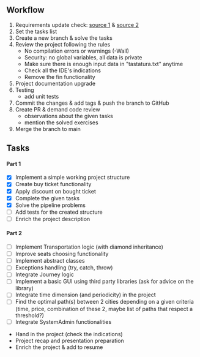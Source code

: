 ## Workflow
1. Requirements update check: [source 1](https://github.com/Ionnier/poo/tree/main) & [source 2](https://github.com/Ionnier/oop-template)
2. Set the tasks list
3. Create a new branch & solve the tasks
4. Review the project following the rules
    - No compilation errors or warnings (-Wall)
    - Security: no global variables, all data is private
    - Make sure there is enough input data in "tastatura.txt" anytime
    - Check all the IDE's indications
    - Remove the fin functionality
5. Project documentation upgrade
6. Testing
    - add unit tests
7. Commit the changes & add tags & push the branch to GitHub
8. Create PR & demand code review
   - observations about the given tasks
   - mention the solved exercises
9. Merge the branch to main

## Tasks
#### Part 1
- [x] Implement a simple working project structure
- [x] Create buy ticket functionality
- [x] Apply discount on bought ticket
- [x] Complete the given tasks
- [x] Solve the pipeline problems
- [ ] Add tests for the created structure
- [ ] Enrich the project description
#### Part 2
- [ ] Implement Transportation logic (with diamond inheritance)
- [ ] Improve seats choosing functionality
- [ ] Implement abstract classes
- [ ] Exceptions handling (try, catch, throw)
- [ ] Integrate Journey logic
- [ ] Implement a basic GUI using third party libraries (ask for advice on the library)
- [ ] Integrate time dimension (and periodicity) in the project
- [ ] Find the optimal path(s) between 2 cities depending on a given criteria (time, price, combination of these 2, maybe list of paths that respect a threshold?)
- [ ] Integrate SystemAdmin functionalities
- Hand in the project (check the indications)
- Project recap and presentation preparation
- Enrich the project & add to resume

